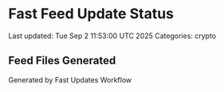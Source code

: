 # Fast Feed Update Status
Last updated: Tue Sep  2 11:53:00 UTC 2025
Categories: crypto

## Feed Files Generated

Generated by Fast Updates Workflow
